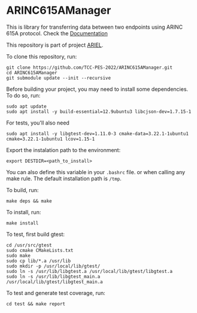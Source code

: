 # ARINC615AManager

This is library for transferring data between two endpoints using ARINC 615A protocol. Check the [Documentation](https://tcc-pes-2022.github.io/ARINC615AManager/)

This repository is part of project [ARIEL](https://github.com/TCC-PES-2022).

To clone this repository, run:

    git clone https://github.com/TCC-PES-2022/ARINC615AManager.git
    cd ARINC615AManager
    git submodule update --init --recursive

Before building your project, you may need to install some dependencies. To do so, run:

    sudo apt update
    sudo apt install -y build-essential=12.9ubuntu3 libcjson-dev=1.7.15-1
    
For tests, you'll also need
    
    sudo apt install -y libgtest-dev=1.11.0-3 cmake-data=3.22.1-1ubuntu1 cmake=3.22.1-1ubuntu1 lcov=1.15-1

Export the instalation path to the environment:

    export DESTDIR=<path_to_install>

You can also define this variable in your `.bashrc` file. or when calling any make rule. The default installation path is `/tmp`.

To build, run:

    make deps && make

To install, run:

    make install

To test, first build gtest:

    cd /usr/src/gtest
    sudo cmake CMakeLists.txt
    sudo make
    sudo cp lib/*.a /usr/lib
    sudo mkdir -p /usr/local/lib/gtest/
    sudo ln -s /usr/lib/libgtest.a /usr/local/lib/gtest/libgtest.a
    sudo ln -s /usr/lib/libgtest_main.a /usr/local/lib/gtest/libgtest_main.a

To test and generate test coverage, run:

    cd test && make report
